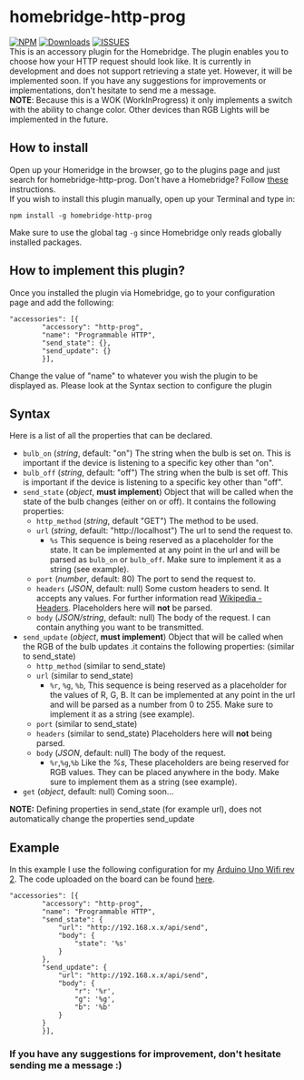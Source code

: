 # homebridge-http-prog
[![NPM](https://img.shields.io/npm/v/homebridge-http-prog?style=for-the-badge)](https://www.npmjs.com/package/homebridge-http-prog)
[![Downloads](https://img.shields.io/npm/dt/homebridge-http-prog?style=for-the-badge)](https://www.npmjs.com/package/homebridge-http-prog)
[![ISSUES](https://img.shields.io/github/issues/joshuademarco/homebridge-http-prog?style=for-the-badge)](https://github.com/joshuademarco/homebridge-http-prog/issues)  
This is an accessory plugin for the Homebridge. The plugin enables you to choose how your HTTP request should look like. It is currently in development and does not support retrieving a state yet. However, it will be implemented soon. If you have any suggestions for improvements or implementations, don't hesitate to send me a message.  
**NOTE**: Because this is a WOK (WorkInProgress) it only implements a switch with the ability to change color. Other devices than RGB Lights will be implemented in the future. 


## How to install
Open up your Homeridge in the browser, go to the plugins page and just search for homebridge-http-prog. Don't have a Homebridge? Follow [these](https://github.com/homebridge/homebridge#installation) instructions.  
If you wish to install this plugin manually, open up your Terminal and type in:
```
npm install -g homebridge-http-prog
```
Make sure to use the global tag `-g` since Homebridge only reads globally installed packages.


## How to implement this plugin?
Once you installed the plugin via Homebridge, go to your configuration page and add the following:  
```
"accessories": [{
        "accessory": "http-prog",
        "name": "Programmable HTTP",
        "send_state": {},
        "send_update": {}
        }],
```
Change the value of "name" to whatever you wish the plugin to be displayed as. Please look at the Syntax section to configure the plugin

## Syntax
Here is a list of all the properties that can be declared.
* `bulb_on` (*string*, default: "on") The string when the bulb is set on. This is important if the device is listening to a specific key other than "on".
* `bulb_off` (*string*, default: "off") The string when the bulb is set off. This is important if the device is listening to a specific key other than "off".
* `send_state` (*object*, **must implement**) Object that will be called when the state of the bulb changes (either on or off). It contains the following properties:
    * `http_method` (*string*, default "GET") The method to be used.
    * `url` (*string*, default: "http://<i></i>localhost") The url to send the request to.
        * `%s` This sequence is being reserved as a placeholder for the state. It can be implemented at any point in the url and will be parsed as `bulb_on` or `bulb_off`. Make sure to implement it as a string (see example).
    * `port` (*number*, default: 80) The port to send the request to.
    * `headers` (*JSON*, default: null) Some custom headers to send. It accepts any values. For further information read [Wikipedia - Headers](https://en.wikipedia.org/wiki/List_of_HTTP_header_fields). Placeholders here will **not** be parsed.
    * `body` (*JSON/string*, default: null) The body of the request. I can contain anything you want to be transmitted.
* `send_update` (*object*, **must implement**) Object that will be called when the RGB of the bulb updates .it contains the following properties: (similar to send_state)
    * `http_method` (similar to send_state)
    * `url` (similar to send_state)
        * `%r`, `%g`, `%b`, This sequence is being reserved as a placeholder for the values of R, G, B. It can be implemented at any point in the url and will be parsed as a number from 0 to 255. Make sure to implement it as a string (see example).
    * `port` (similar to send_state)
    * `headers` (similar to send_state) Placeholders here will **not** being parsed.
    * `body` (*JSON*, default: null) The body of the request. 
        * `%r`,`%g`,`%b` Like the *%s*, These placeholders are being reserved for RGB values. They can be placed anywhere in the body. Make sure to implement them as a string (see example).
* `get` (*object*, default: null) Coming soon...

**NOTE:** Defining properties in send_state (for example url), does not automatically change the properties send_update

## Example
In this example I use the following configuration for my [Arduino Uno Wifi rev 2](https://store.arduino.cc/arduino-uno-wifi-rev2). The code uploaded on the board can be found [here](https://github.com/joshuademarco/Arduino-HTTP-RGB).

```
"accessories": [{
        "accessory": "http-prog",
        "name": "Programmable HTTP",
        "send_state": {
            "url": "http://192.168.x.x/api/send",
            "body": {
                "state": '%s'
            }
        },
        "send_update": {
            "url": "http://192.168.x.x/api/send",
            "body": {
                "r": '%r',
                "g": '%g',
                "b": '%b'
            }
        }
        }],
```

### If you have any suggestions for improvement, don't hesitate sending me a message :)